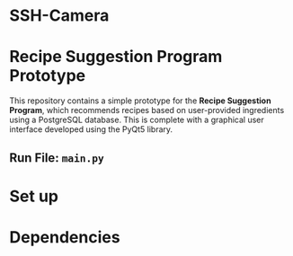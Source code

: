 # SSH-Camera

# Recipe Suggestion Program Prototype

This repository contains a simple prototype for the **Recipe Suggestion Program**, which recommends recipes based on user-provided ingredients using a PostgreSQL database. This is complete with a graphical  user interface developed using the PyQt5 library.

## Run File: `main.py`

# Set up

# Dependencies